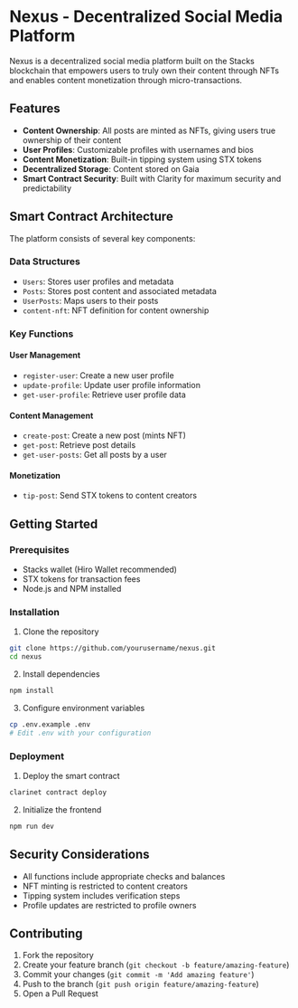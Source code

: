 # Nexus - Decentralized Social Media Platform

Nexus is a decentralized social media platform built on the Stacks blockchain that empowers users to truly own their content through NFTs and enables content monetization through micro-transactions.

## Features

- **Content Ownership**: All posts are minted as NFTs, giving users true ownership of their content
- **User Profiles**: Customizable profiles with usernames and bios
- **Content Monetization**: Built-in tipping system using STX tokens
- **Decentralized Storage**: Content stored on Gaia
- **Smart Contract Security**: Built with Clarity for maximum security and predictability

## Smart Contract Architecture

The platform consists of several key components:

### Data Structures
- `Users`: Stores user profiles and metadata
- `Posts`: Stores post content and associated metadata
- `UserPosts`: Maps users to their posts
- `content-nft`: NFT definition for content ownership

### Key Functions

#### User Management
- `register-user`: Create a new user profile
- `update-profile`: Update user profile information
- `get-user-profile`: Retrieve user profile data

#### Content Management
- `create-post`: Create a new post (mints NFT)
- `get-post`: Retrieve post details
- `get-user-posts`: Get all posts by a user

#### Monetization
- `tip-post`: Send STX tokens to content creators

## Getting Started

### Prerequisites
- Stacks wallet (Hiro Wallet recommended)
- STX tokens for transaction fees
- Node.js and NPM installed

### Installation

1. Clone the repository
```bash
git clone https://github.com/yourusername/nexus.git
cd nexus
```

2. Install dependencies
```bash
npm install
```

3. Configure environment variables
```bash
cp .env.example .env
# Edit .env with your configuration
```

### Deployment

1. Deploy the smart contract
```bash
clarinet contract deploy
```

2. Initialize the frontend
```bash
npm run dev
```


## Security Considerations

- All functions include appropriate checks and balances
- NFT minting is restricted to content creators
- Tipping system includes verification steps
- Profile updates are restricted to profile owners

## Contributing

1. Fork the repository
2. Create your feature branch (`git checkout -b feature/amazing-feature`)
3. Commit your changes (`git commit -m 'Add amazing feature'`)
4. Push to the branch (`git push origin feature/amazing-feature`)
5. Open a Pull Request

